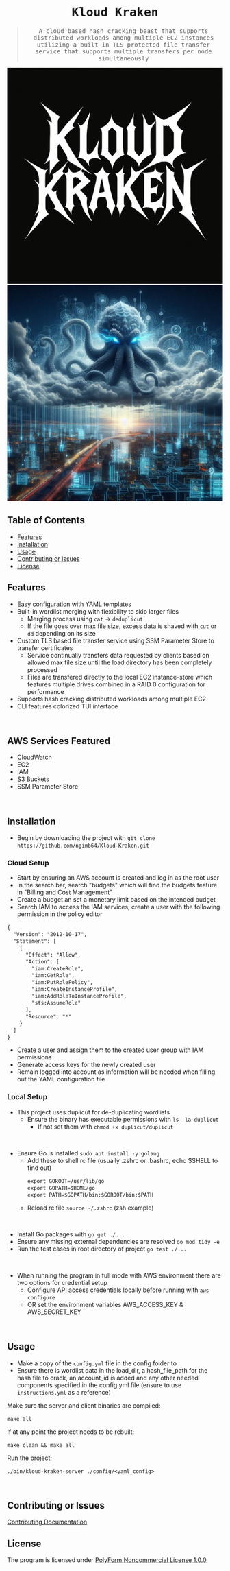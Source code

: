 <div align="center" style="font-family: monospace">

# Kloud Kraken

> A cloud based hash cracking beast that supports distributed workloads among multiple EC2 instances utilizing a built-in TLS protected file transfer service that supports multiple transfers per node simultaneously

![alt text](https://github.com/ngimb64/Kloud-Kraken/blob/main/images/KloudKrakenTextLogo.jpeg?raw=true)
![alt text](https://github.com/ngimb64/Kloud-Kraken/blob/main/images/KloudKrakenLogo.jpeg?raw=true)
<br>
</div>


## Table of Contents

- [Features](#Features)
- [Installation](#Installation)
- [Usage](#Usage)
- [Contributing or Issues](#Contributing-or-Issues)
- [License](#License)


## Features

- Easy configuration with YAML templates
- Built-in wordlist merging with flexibility to skip larger files
  - Merging process using `cat` -> `deduplicut`
  - If the file goes over max file size, excess data is shaved with `cut` or `dd` depending on its size
- Custom TLS based file transfer service using SSM Parameter Store to transfer certificates
  - Service continually transfers data requested by clients based on allowed max file size until the load directory has been completely processed
  - Files are transfered directly to the local EC2 instance-store which features multiple drives combined in a RAID 0 configuration for performance
- Supports hash cracking distributed workloads among multiple EC2
- CLI features colorized TUI interface
<br>


## AWS Services Featured

- CloudWatch
- EC2
- IAM
- S3 Buckets
- SSM Parameter Store
<br>

## Installation

- Begin by downloading the project with `git clone https://github.com/ngimb64/Kloud-Kraken.git`

### Cloud Setup

- Start by ensuring an AWS account is created and log in as the root user
- In the search bar, search "budgets" which will find the budgets feature in "Billing and Cost Management"
- Create a budget an set a monetary limit based on the intended budget
- Search IAM to access the IAM services, create a user with the following permission in the policy editor
```
{
  "Version": "2012-10-17",
  "Statement": [
    {
      "Effect": "Allow",
      "Action": [
        "iam:CreateRole",
        "iam:GetRole",
        "iam:PutRolePolicy",
        "iam:CreateInstanceProfile",
        "iam:AddRoleToInstanceProfile",
        "sts:AssumeRole"
      ],
      "Resource": "*"
    }
  ]
}
```
- Create a user and assign them to the created user group with IAM permissions
- Generate access keys for the newly created user
- Remain logged into account as information will be needed when filling out the YAML configuration file

### Local Setup

- This project uses duplicut for de-duplicating wordlists
    - Ensure the binary has executable permissions with `ls -la duplicut`
        - If not set them with `chmod +x duplicut/duplicut`
<br>

- Ensure Go is installed `sudo apt install -y golang`
    - Add these to shell rc file (usually .zshrc or .bashrc, echo $SHELL to find out)
        ```
        export GOROOT=/usr/lib/go
        export GOPATH=$HOME/go
        export PATH=$GOPATH/bin:$GOROOT/bin:$PATH
        ```
    - Reload rc file `source ~/.zshrc` (zsh example)
<br>

- Install Go packages with `go get ./...`
- Ensure any missing external dependencies are resolved `go mod tidy -e`
- Run the test cases in root directory of project `go test ./...`
<br>

- When running the program in full mode with AWS environment there are two options for credential setup
    - Configure API access credentials locally before running with `aws configure`
    - OR set the environment variables  AWS_ACCESS_KEY & AWS_SECRET_KEY
<br>


## Usage

- Make a copy of the `config.yml` file in the config folder to
- Ensure there is wordlist data in the load_dir, a hash_file_path for the hash file to crack, an account_id is added and any other needed components specified in the config.yml file (ensure to use `instructions.yml` as a reference)

Make sure the server and client binaries are compiled:
```
make all
```

If at any point the project needs to be rebuilt:
```
make clean && make all
```

Run the project:
```
./bin/kloud-kraken-server ./config/<yaml_config>
```
<br>


## Contributing or Issues

[Contributing Documentation](CONTRIBUTING.md)
<br>


## License

The program is licensed under [PolyForm Noncommercial License 1.0.0](LICENSE.md)
<br>